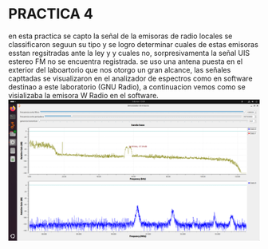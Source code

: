 # PRACTICA 4
en esta practica se capto la señal de la emisoras de radio locales se classificaron seguun su tipo y se logro determinar cuales de estas emisoras esstan regsitradas ante la ley y 
y cuales no, sorpresivamenta la señal UIS estereo FM no se encuentra registrada. se uso una antena puesta en el exterior del laboartorio que nos otorgo un gran alcance, las señales
capttadas se visualizaron en el analizador de espectros como en software destinao a este laboratorio (GNU Radio), a continuacion vemos como se visializaba la emisora W Radio en el software. 
![Texto alternativo](parctica_4/parte_A/wradio.png)
